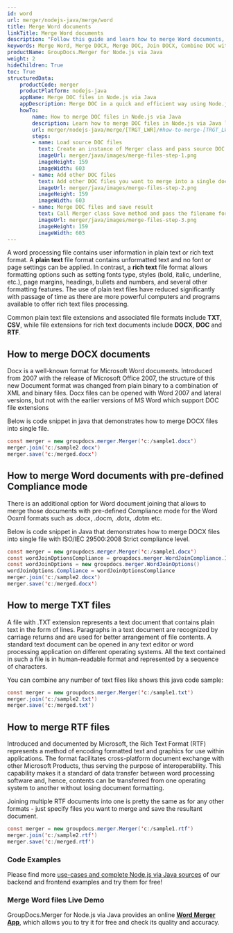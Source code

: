 ```yaml
---
id: word
url: merger/nodejs-java/merge/word
title: Merge Word documents
linkTitle: Merge Word documents
description: "Follow this guide and learn how to merge Word documents, combine several DOCX or DOC files into one using GroupDocs.Merger for Node.js via Java."
keywords: Merge Word, Merge DOCX, Merge DOC, Join DOCX, Combine DOC with GroupDocs.Merger for Node.js via Java
productName: GroupDocs.Merger for Node.js via Java
weight: 2
hideChildren: True
toc: True
structuredData:
    productCode: merger
    productPlatform: nodejs-java
    appName: Merge DOC files in Node.js via Java
    appDescription: Merge DOC in a quick and efficient way using Node.js via Java language and GroupDocs.Merger for .NET API, without the use of any third-party software like Microsoft or Open Office.
    howTo:
        name: How to merge DOC files in Node.js via Java 
        description: Learn how to merge DOC files in Node.js via Java language and GroupDocs.Merger for .NET API, without the use of any third-party software like Microsoft or Open Office.
        url: merger/nodejs-java/merge/[TRGT_LWR]/#how-to-merge-[TRGT_LWR]-files-in-java
        steps:
        - name: Load source DOC files 
          text: Create an instance of Merger class and pass source DOC file path as a constructor parameter. You may specify absolute or relative file path as per your requirements. 
          imageUrl: merger/java/images/merge-files-step-1.png
          imageHeight: 159
          imageWidth: 603
        - name: Add other DOC files
          text: Add other DOC files you want to merge into a single document with Join method of Merger class.
          imageUrl: merger/java/images/merge-files-step-2.png
          imageHeight: 159
          imageWidth: 603
        - name: Merge DOC files and save result 
          text: Call Merger class Save method and pass the filename for the resultant DOC file as parameter.
          imageUrl: merger/java/images/merge-files-step-3.png
          imageHeight: 159
          imageWidth: 603
---
```


A word processing file contains user information in plain text or rich text format. A **plain text** file format contains unformatted text and no font or page settings can be applied. In contrast, a **rich text** file format allows formatting options such as setting fonts type, styles (bold, italic, underline, etc.), page margins, headings, bullets and numbers, and several other formatting features. The use of plain text files have reduced significantly with passage of time as there are more powerful computers and programs available to offer rich text files processing.

Common plain text file extensions and associated file formats include **TXT**, **CSV**, while file extensions for rich text documents include **DOCX**, **DOC** and **RTF**.
  
## How to merge DOCX documents

Docx is a well-known format for Microsoft Word documents. Introduced from 2007 with the release of Microsoft Office 2007, the structure of this new Document format was changed from plain binary to a combination of XML and binary files. Docx files can be opened with Word 2007 and lateral versions, but not with the earlier versions of MS Word which support DOC file extensions

Below is code snippet in java that demonstrates how to merge DOCX files into single file.

```java
const merger = new groupdocs.merger.Merger('c:/sample1.docx')
merger.join('c:/sample2.docx')
merger.save('c:/merged.docx')
```

## How to merge Word documents with pre-defined Compliance mode

There is an additional option for Word document joining that allows to merge those documents with pre-defined Compliance mode for the Word Ooxml formats such as .docx, .docm, .dotx, .dotm etc.

Below is code snippet in Java that demonstrates how to merge DOCX files into single file with ISO/IEC 29500:2008 Strict compliance level.

```java
const merger = new groupdocs.merger.Merger('c:/sample1.docx')
const wordJoinOptionsCompliance = groupdocs.merger.WordJoinCompliance.Iso29500_2008_Strict
const wordJoinOptions = new groupdocs.merger.WordJoinOptions()
wordJoinOptions.Compliance = wordJoinOptionsCompliance
merger.join('c:/sample2.docx')
merger.save('c:/merged.docx')
```

## How to merge TXT files

A file with .TXT extension represents a text document that contains plain text in the form of lines. Paragraphs in a text document are recognized by carriage returns and are used for better arrangement of file contents. A standard text document can be opened in any text editor or word processing application on different operating systems. All the text contained in such a file is in human-readable format and represented by a sequence of characters.

You can combine any number of text files like shows this java code sample:

```java
const merger = new groupdocs.merger.Merger('c:/sample1.txt')
merger.join('c:/sample2.txt')
merger.save('c:/merged.txt')
```

## How to merge RTF files

Introduced and documented by Microsoft, the Rich Text Format (RTF) represents a method of encoding formatted text and graphics for use within applications. The format facilitates cross-platform document exchange with other Microsoft Products, thus serving the purpose of interoperability. This capability makes it a standard of data transfer between word processing software and, hence, contents can be transferred from one operating system to another without losing document formatting.

Joining multiple RTF documents into one is pretty the same as for any other formats - just specify files you want to merge and save the resultant document.

```java
const merger = new groupdocs.merger.Merger('c:/sample1.rtf')
merger.join('c:/sample2.rtf')
merger.save('c:/merged.rtf')
```

### Code Examples

Please find more [use-cases and complete Node.js via Java sources](https://docs.groupdocs.com/merger/nodejs-java/showcases/) of our backend and frontend examples and try them for free!

### Merge Word files Live Demo

GroupDocs.Merger for Node.js via Java provides an online [**Word Merger App**](https://products.groupdocs.app/merger/word), which allows you to try it for free and check its quality and accuracy.